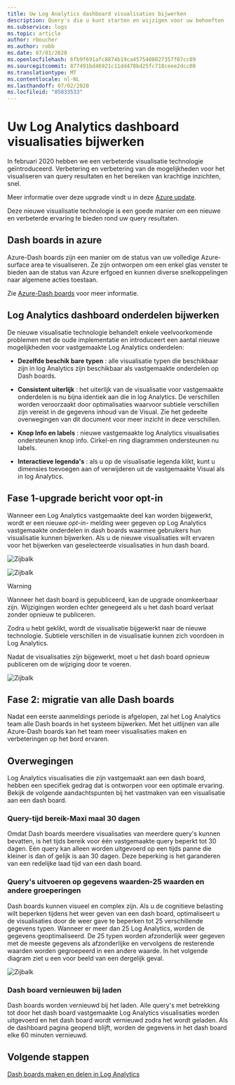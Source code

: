 ```yaml
---
title: Uw Log Analytics dashboard visualisaties bijwerken
description: Query's die u kunt starten en wijzigen voor uw behoeften
ms.subservice: logs
ms.topic: article
author: rboucher
ms.author: robb
ms.date: 07/01/2020
ms.openlocfilehash: 6fb9f691afc8874b19ca4575408027357f07cc89
ms.sourcegitcommit: 877491bd46921c11dd478bd25fc718ceee2dcc08
ms.translationtype: MT
ms.contentlocale: nl-NL
ms.lasthandoff: 07/02/2020
ms.locfileid: "85833533"
---
```

# <a name="upgrading-your-log-analytics-dashboard-visualizations"></a>Uw Log Analytics dashboard visualisaties bijwerken

In februari 2020 hebben we een verbeterde visualisatie technologie geïntroduceerd. Verbetering en verbetering van de mogelijkheden voor het visualiseren van query resultaten en het bereiken van krachtige inzichten, snel. 

Meer informatie over deze upgrade vindt u in deze [Azure update](https://azure.microsoft.com/updates/azure-monitor-log-analytics-upgraded-results-visualization/). 

Deze nieuwe visualisatie technologie is een goede manier om een nieuwe en verbeterde ervaring te bieden rond uw query resultaten. 

## <a name="dashboards-in-azure"></a>Dash boards in azure

Azure-Dash boards zijn een manier om de status van uw volledige Azure-surface area te visualiseren. Ze zijn ontworpen om een enkel glas venster te bieden aan de status van Azure erfgoed en kunnen diverse snelkoppelingen naar algemene acties toestaan. 

Zie [Azure-Dash boards](https://docs.microsoft.com/azure/azure-portal/azure-portal-dashboards) voor meer informatie.


## <a name="upgrading-log-analytics-dashboard-parts"></a>Log Analytics dashboard onderdelen bijwerken

De nieuwe visualisatie technologie behandelt enkele veelvoorkomende problemen met de oude implementatie en introduceert een aantal nieuwe mogelijkheden voor vastgemaakte Log Analytics onderdelen: 

- **Dezelfde beschik bare typen** : alle visualisatie typen die beschikbaar zijn in log Analytics zijn beschikbaar als vastgemaakte onderdelen op Dash boards.

- **Consistent uiterlijk** : het uiterlijk van de visualisatie voor vastgemaakte onderdelen is nu bijna identiek aan die in log Analytics. De verschillen worden veroorzaakt door optimalisaties waarvoor subtiele verschillen zijn vereist in de gegevens inhoud van de Visual. Zie het gedeelte overwegingen van dit document voor meer inzicht in deze verschillen.

- **Knop Info en labels** : nieuwe vastgemaakte log Analytics visualisaties ondersteunen knop info. Cirkel-en ring diagrammen ondersteunen nu labels.

- **Interactieve legenda's** : als u op de visualisatie legenda klikt, kunt u dimensies toevoegen aan of verwijderen uit de vastgemaakte Visual als in log Analytics.

## <a name="stage-1---opt-in-upgrade-message"></a>Fase 1-upgrade bericht voor opt-in

Wanneer een Log Analytics vastgemaakte deel kan worden bijgewerkt, wordt er een nieuwe *opt-in-* melding weer gegeven op Log Analytics vastgemaakte onderdelen in dash boards waarmee gebruikers hun visualisatie kunnen bijwerken. Als u de nieuwe visualisaties wilt ervaren voor het bijwerken van geselecteerde visualisaties in hun dash board.

 
![Zijbalk](media/dashboard-upgrade/update-message-1.png)
 
![Zijbalk](media/dashboard-upgrade/update-message-2.png)

> [!WARNING]
> Wanneer het dash board is gepubliceerd, kan de upgrade onomkeerbaar zijn. Wijzigingen worden echter genegeerd als u het dash board verlaat zonder opnieuw te publiceren.  

Zodra u hebt geklikt, wordt de visualisatie bijgewerkt naar de nieuwe technologie. Subtiele verschillen in de visualisatie kunnen zich voordoen in Log Analytics.

Nadat de visualisaties zijn bijgewerkt, moet u het dash board opnieuw publiceren om de wijziging door te voeren.

![Zijbalk](media/dashboard-upgrade/update-message-3.png)

## <a name="stage-2---migration-of-all-dashboards"></a>Fase 2: migratie van alle Dash boards

Nadat een eerste aanmeldings periode is afgelopen, zal het Log Analytics team alle Dash boards in het systeem bijwerken. Met het uitlijnen van alle Azure-Dash boards kan het team meer visualisaties maken en verbeteringen op het bord ervaren.

## <a name="considerations"></a>Overwegingen

Log Analytics visualisaties die zijn vastgemaakt aan een dash board, hebben een specifiek gedrag dat is ontworpen voor een optimale ervaring. Bekijk de volgende aandachtspunten bij het vastmaken van een visualisatie aan een dash board.

### <a name="query-time-scope---30-day-limit"></a>Query-tijd bereik-Maxi maal 30 dagen

Omdat Dash boards meerdere visualisaties van meerdere query's kunnen bevatten, is het tijds bereik voor één vastgemaakte query beperkt tot 30 dagen. Eén query kan alleen worden uitgevoerd op een tijds panne die kleiner is dan of gelijk is aan 30 dagen. Deze beperking is het garanderen van een redelijke laad tijd van een dash board.

### <a name="query-data-values---25-values-and-other-grouping"></a>Query's uitvoeren op gegevens waarden-25 waarden en andere groeperingen

Dash boards kunnen visueel en complex zijn. Als u de cognitieve belasting wilt beperken tijdens het weer geven van een dash board, optimaliseert u de visualisaties door de weer gave te beperken tot 25 verschillende gegevens typen. Wanneer er meer dan 25 Log Analytics, worden de gegevens geoptimaliseerd. De 25 typen worden afzonderlijk weer gegeven met de meeste gegevens als afzonderlijke en vervolgens de resterende waarden worden gegroepeerd in een andere waarde. In het volgende diagram ziet u een voor beeld van een dergelijk geval.  

![Zijbalk](media/dashboard-upgrade/values-25-limit.png)

### <a name="dashboard-refresh-on-load"></a>Dash board vernieuwen bij laden

Dash boards worden vernieuwd bij het laden. Alle query's met betrekking tot door het dash board vastgemaakte Log Analytics visualisaties worden uitgevoerd en het dash board wordt vernieuwd zodra het wordt geladen. Als de dashboard pagina geopend blijft, worden de gegevens in het dash board elke 60 minuten vernieuwd.

## <a name="next-steps"></a>Volgende stappen

[Dash boards maken en delen in Log Analytics](../learn/tutorial-logs-dashboards.md)
